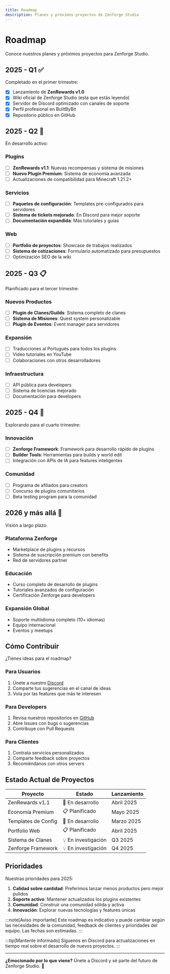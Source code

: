 ```yaml
---
title: Roadmap
description: Planes y próximos proyectos de Zenforge Studio
---
```


# Roadmap

Conoce nuestros planes y próximos proyectos para Zenforge Studio.

## 2025 - Q1 ✅

Completado en el primer trimestre:

- [x] Lanzamiento de **ZenRewards v1.0**
- [x] Wiki oficial de Zenforge Studio (esta que estás leyendo)
- [x] Servidor de Discord optimizado con canales de soporte
- [x] Perfil profesional en BuiltByBit
- [x] Repositorio público en GitHub

## 2025 - Q2 🚧

En desarrollo activo:

### Plugins
- [ ] **ZenRewards v1.1**: Nuevas recompensas y sistema de misiones
- [ ] **Nuevo Plugin Premium**: Sistema de economía avanzada
- [ ] Actualizaciones de compatibilidad para Minecraft 1.21.2+

### Servicios
- [ ] **Paquetes de configuración**: Templates pre-configurados para servidores
- [ ] **Sistema de tickets mejorado**: En Discord para mejor soporte
- [ ] **Documentación expandida**: Más tutoriales y guías

### Web
- [ ] **Portfolio de proyectos**: Showcase de trabajos realizados
- [ ] **Sistema de cotizaciones**: Formulario automatizado para presupuestos
- [ ] Optimización SEO de la wiki

## 2025 - Q3 📋

Planificado para el tercer trimestre:

### Nuevos Productos
- [ ] **Plugin de Clanes/Guilds**: Sistema completo de clanes
- [ ] **Sistema de Misiones**: Quest system personalizable
- [ ] **Plugin de Eventos**: Event manager para servidores

### Expansión
- [ ] Traducciones al Portugués para todos los plugins
- [ ] Video tutoriales en YouTube
- [ ] Colaboraciones con otros desarrolladores

### Infraestructura
- [ ] API pública para developers
- [ ] Sistema de licencias mejorado
- [ ] Documentación para developers

## 2025 - Q4 🔮

Explorando para el cuarto trimestre:

### Innovación
- [ ] **Zenforge Framework**: Framework para desarrollo rápido de plugins
- [ ] **Builder Tools**: Herramientas para builds y world edit
- [ ] Integración con APIs de IA para features inteligentes

### Comunidad
- [ ] Programa de afiliados para creators
- [ ] Concurso de plugins comunitarios
- [ ] Beta testing program para la comunidad

## 2026 y más allá 🚀

Visión a largo plazo:

### Plataforma Zenforge
- Marketplace de plugins y recursos
- Sistema de suscripción premium con benefits
- Red de servidores partner

### Educación
- Curso completo de desarrollo de plugins
- Tutoriales avanzados de configuración
- Certificación Zenforge para developers

### Expansión Global
- Soporte multiidioma completo (10+ idiomas)
- Equipo internacional
- Eventos y meetups

## Cómo Contribuir

¿Tienes ideas para el roadmap?

### Para Usuarios
1. Únete a nuestro [Discord](https://discord.gg/zenforge)
2. Comparte tus sugerencias en el canal de ideas
3. Vota por las features que más te interesen

### Para Developers
1. Revisa nuestros repositorios en [GitHub](https://github.com/ZenForge-Studios)
2. Abre Issues con bugs o sugerencias
3. Contribuye con Pull Requests

### Para Clientes
1. Contrata servicios personalizados
2. Comparte feedback sobre proyectos
3. Recomiéndanos con otros servers

## Estado Actual de Proyectos

| Proyecto | Estado | Lanzamiento |
|----------|--------|-------------|
| ZenRewards v1.1 | 🚧 En desarrollo | Abril 2025 |
| Economía Premium | 📋 Planificado | Mayo 2025 |
| Templates de Config | 🚧 En desarrollo | Marzo 2025 |
| Portfolio Web | 📋 Planificado | Abril 2025 |
| Sistema de Clanes | 💡 En investigación | Q3 2025 |
| Zenforge Framework | 💡 En investigación | Q4 2025 |

## Prioridades

Nuestras prioridades para 2025:

1. **Calidad sobre cantidad**: Preferimos lanzar menos productos pero mejor pulidos
2. **Soporte activo**: Mantener actualizados los plugins existentes
3. **Comunidad**: Construir una comunidad sólida y activa
4. **Innovación**: Explorar nuevas tecnologías y features únicas

:::note[Aviso importante]
Este roadmap es indicativo y puede cambiar según las necesidades de la comunidad, feedback de clientes y prioridades del equipo. Las fechas son estimadas.
:::

:::tip[Mantente informado]
Síguenos en Discord para actualizaciones en tiempo real sobre el desarrollo de nuevos proyectos.
:::

---

**¿Emocionado por lo que viene?** Únete a Discord y sé parte del futuro de Zenforge Studio. 🚀